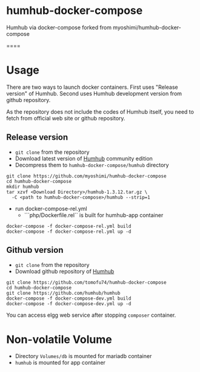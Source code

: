 # humhub-docker-compose
Humhub via docker-compose
forked from myoshimi/humhub-docker-compose


====

# Usage

There are two ways to launch docker containers. First uses "Release
version" of Humhub. Second uses Humhub development version from github
repository.

As the repository does not include the codes of Humhub itself,
you need to fetch from official web site or github repository.

## Release version

* ```git clone``` from the repository
* Download latest version of [Humhub](https://humhub.org/en/download)
  community edition
* Decompress them to ```humhub-docker-compose/humhub``` directory

``` shell
git clone https://github.com/myoshimi/humhub-docker-compose
cd humhub-docker-compose
mkdir humhub
tar xzvf <Download Directory>/humhub-1.3.12.tar.gz \
  -C <path to humhub-docker-compose>/humhub --strip=1
```

* run docker-compose-rel.yml
  * ```php/Dockerfile.rel`` is built for humhub-app container

``` shell
docker-compose -f docker-compose-rel.yml build
docker-compose -f docker-compose-rel.yml up -d
```

## Github version

* ```git clone``` from the repository
* Download github repository of [Humhub](https://humhub.org/en/download)

``` shell
git clone https://github.com/tomofu74/humhub-docker-compose
cd humhub-docker-compose
git clone https://github.com/humhub/humhub
docker-compose -f docker-compose-dev.yml build
docker-compose -f docker-compose-dev.yml up -d
```

You can access elgg web service after stopping ```composer``` container.

# Non-volatile Volume

* Directory ```Volumes/db``` is mounted for mariadb container
* ```humhub``` is mounted for app container


